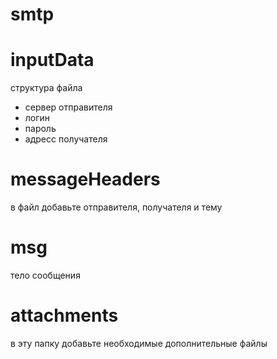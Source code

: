 # smtp

# inputData
структура файла
* сервер отправителя
* логин
* пароль
* адресс получателя

# messageHeaders
в файл добавьте отправителя, получателя и тему

# msg
тело сообщения

# attachments
в эту папку добавьте необходимые дополнительные файлы 
